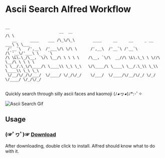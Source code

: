 # Ascii Search Alfred Workflow

```
                                                                         __
                        __  __                                          /\ \
   __      ____    ___ /\_\/\_\        ____     __     __     _ __   ___\ \ \___
 /'__`\   /',__\  /'___\/\ \/\ \      /',__\  /'__`\ /'__`\  /\`'__\/'___\ \  _ `\
/\ \L\.\_/\__, `\/\ \__/\ \ \ \ \    /\__, `\/\  __//\ \L\.\_\ \ \//\ \__/\ \ \ \ \
\ \__/.\_\/\____/\ \____\\ \_\ \_\   \/\____/\ \____\ \__/.\_\\ \_\\ \____\\ \_\ \_\
 \/__/\/_/\/___/  \/____/ \/_/\/_/    \/___/  \/____/\/__/\/_/ \/_/ \/____/ \/_/\/_/


```

Quickly search through silly ascii faces and kaomoji (ﾉ◕ヮ◕)ﾉ*:･ﾟ✧

![Ascii Search Gif](https://dropsinn.s3.amazonaws.com/Kapture%202017-07-15%20at%2016.48.25.gif)

## Usage

### (☞ﾟヮﾟ)☞ [Download](https://github.com/iansinnott/asciilib-workflow/releases/download/v1.1.0/AsciiSearch.alfredworkflow)

After downloading, double click to install. Alfred should know what to do with it.
